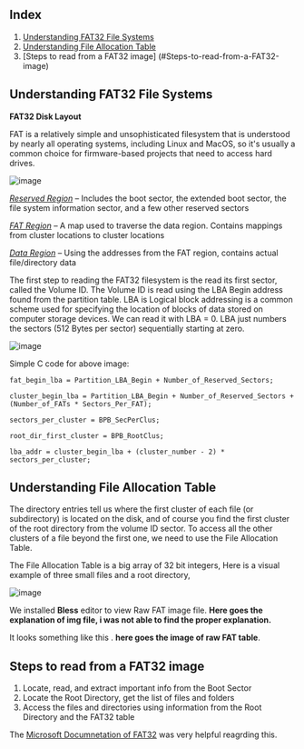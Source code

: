 ##  Index

1. [Understanding FAT32 File Systems](#Understanding-FAT32-File-Systems)
2. [Understanding File Allocation Table](#Understanding-File-Allocation-Table)
3. [Steps to read from a FAT32 image]
(#Steps-to-read-from-a-FAT32-image)  
## Understanding FAT32 File Systems

**FAT32 Disk Layout**

FAT is a relatively simple and unsophisticated filesystem that is understood by nearly all operating systems, including Linux and MacOS, so it's usually a common choice for firmware-based projects that need to access hard drives.

![image](https://github.com/VidishJoshi/OSProject-toaruOS/blob/master/img2/3.PNG)

*<u>Reserved Region</u>* – Includes the boot
sector, the extended boot sector, the file
system information sector, and a few other
reserved sectors

*<u>FAT Region</u>* – A map used to traverse the
data region. Contains mappings from cluster
locations to cluster locations

*<u>Data Region</u>* – Using the addresses from
the FAT region, contains actual file/directory
data

The first step to reading the FAT32 filesystem is the read its first sector, called the Volume ID. The Volume ID is read using the LBA Begin address found from the partition table. LBA is Logical block addressing is a common scheme used for specifying the location of blocks of data stored on computer storage devices. We can read it with LBA = 0.  LBA just numbers the sectors (512 Bytes per sector) sequentially starting at zero.

![image](https://github.com/VidishJoshi/OSProject-toaruOS/blob/master/img2/1.PNG)

Simple C code for above image:
```
fat_begin_lba = Partition_LBA_Begin + Number_of_Reserved_Sectors;

cluster_begin_lba = Partition_LBA_Begin + Number_of_Reserved_Sectors + (Number_of_FATs * Sectors_Per_FAT);

sectors_per_cluster = BPB_SecPerClus;

root_dir_first_cluster = BPB_RootClus;

lba_addr = cluster_begin_lba + (cluster_number - 2) * sectors_per_cluster;
```

## Understanding File Allocation Table
The directory entries tell us where the first cluster of each file (or subdirectory) is located on the disk, and of course you find the first cluster of the root directory from the volume ID sector. To access all the other clusters of a file beyond the first one, we need to use the File Allocation Table. 

The File Allocation Table is a big array of 32 bit integers, Here is a visual example of three small files and a root directory, 

![image](https://github.com/VidishJoshi/OSProject-toaruOS/blob/master/img2/2.PNG)

We installed **Bless** editor to view Raw FAT image file.  **Here goes the explanation of img file, i was not able to find the proper explanation.**

It looks something like this . **here goes the image of raw FAT table**. 

## Steps to read from a FAT32 image
1. Locate, read, and extract important info from
the Boot Sector
2. Locate the Root Directory, get the list of files
and folders
3. Access the files and directories using
information from the Root Directory and the
FAT32 table

The [Microsoft Documnetation of FAT32](http://read.pudn.com/downloads77/ebook/294884/FAT32%20Spec%20%28SDA%20Contribution%29.pdf) was very helpful reagrding this. 
